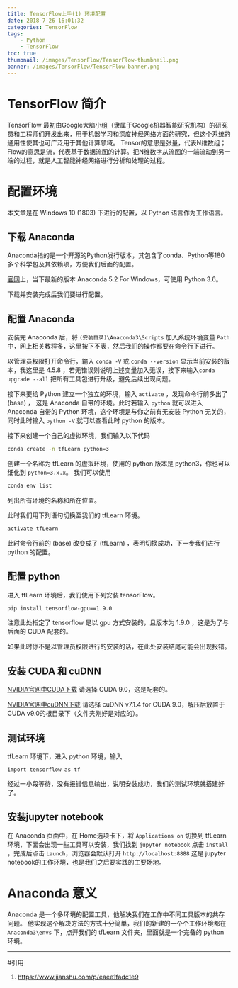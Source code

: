 ```yaml
---
title: TensorFlow上手(1) 环境配置
date: 2018-7-26 16:01:32
categories: TensorFlow
tags: 
    - Python
    - TensorFlow
toc: true
thumbnail: /images/TensorFlow/TensorFlow-thumbnail.png
banner: /images/TensorFlow/TensorFlow-banner.png
---
```


# TensorFlow 简介

TensorFlow 最初由Google大脑小组（隶属于Google机器智能研究机构）的研究员和工程师们开发出来，用于机器学习和深度神经网络方面的研究，但这个系统的通用性使其也可广泛用于其他计算领域。
Tensor的意思是张量，代表N维数组；Flow的意思是流，代表基于数据流图的计算。把N维数字从流图的一端流动到另一端的过程，就是人工智能神经网络进行分析和处理的过程。

# 配置环境

本文章是在 Windows 10 (1803) 下进行的配置，以 Python 语言作为工作语言。

## 下载 Anaconda

Anaconda指的是一个开源的Python发行版本，其包含了conda、Python等180多个科学包及其依赖项，方便我们后面的配置。

[官网](https://www.anaconda.com/)上，当下最新的版本 Anaconda 5.2 For Windows，可使用 Python 3.6。

下载并安装完成后我们要进行配置。

## 配置 Anaconda

安装完 Anaconda 后，将 `(安装目录)\Anaconda3\Scripts` 加入系统环境变量 `Path` 中，网上相关教程多，这里按下不表，然后我们的操作都要在命令行下进行。

以管理员权限打开命令行，输入 `conda -V` 或 `conda --version` 显示当前安装的版本，我这里是 4.5.8 ，若无错误则说明上述变量加入无误，接下来输入`conda upgrade --all` 把所有工具包进行升级，避免后续出现问题。

接下来要给 Python 建立一个独立的环境，输入 `activate` ，发现命令行前多出了 (base) ， 这是 Anaconda 自带的环境。此时若输入 `python` 就可以进入 Anaconda 自带的 Python 环境，这个环境是与你之前有无安装 Python 无关的，同时此时输入 `python -V` 就可以查看此时 python 的版本。

接下来创建一个自己的虚拟环境，我们输入以下代码

```bash
conda create -n tfLearn python=3
```

创建一个名称为 tfLearn 的虚拟环境，使用的 python 版本是 python3，你也可以细化到 `python=3.x.x`。
我们可以使用

```bash
conda env list
```

列出所有环境的名称和所在位置。

此时我们用下列语句切换至我们的 tfLearn 环境。

```bash
activate tfLearn
```

此时命令行前的 (base) 改变成了 (tfLearn) ，表明切换成功，下一步我们进行 python 的配置。

## 配置 python

进入 tfLearn 环境后，我们使用下列安装 tensorFlow。

```bash
pip install tensorflow-gpu==1.9.0
```

注意此处指定了 tensorflow 是以 gpu 方式安装的，且版本为 1.9.0 ，这是为了与后面的 CUDA 配套的。

如果此时你不是以管理员权限进行的安装的话，在此处安装结尾可能会出现报错。

## 安装 CUDA 和 cuDNN

[NVIDIA官网中CUDA下载](https://developer.nvidia.com/cuda-toolkit-archive)
请选择 CUDA 9.0，这是配套的。

[NVIDIA官网中cuDNN下载](https://developer.nvidia.com/rdp/cudnn-download)
请选择 cuDNN v7.1.4 for CUDA 9.0，解压后放置于CUDA v9.0的根目录下（文件夹刚好是对应的）。

## 测试环境

tfLearn 环境下，进入 python 环境，输入

```python3
import tensorflow as tf
```

经过一小段等待，没有报错信息输出，说明安装成功，我们的测试环境就搭建好了。

## 安装jupyter notebook

在 Anaconda 页面中，在 Home选项卡下，将 `Applications on` 切换到 tfLearn 环境，下面会出现一些工具可以安装，我们找到 `jupyter notebook` 点击 `install` ，完成后点击 `Launch`，浏览器会默认打开 `http://localhost:8888` 这是 jupyter notebook的工作环境，也是我们之后要实践的主要场地。

# Anaconda 意义

Anaconda 是一个多环境的配置工具，他解决我们在工作中不同工具版本的共存问题。
他实现这个解决方法的方式十分简单，我们的新建的一个个工作环境都在 `Anaconda3\envs` 下，点开我们的 tfLearn 文件夹，里面就是一个完备的 python 环境。

---

#引用

1. https://www.jianshu.com/p/eaee1fadc1e9

